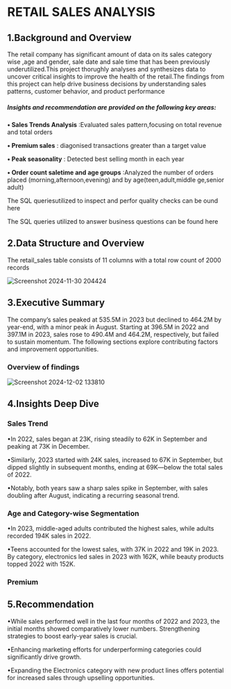 # RETAIL SALES ANALYSIS

## 1.Background and Overview


The retail company has significant amount of data on its sales category wise ,age and gender, sale date and sale time that has been previously underutilized.This project thorughly analyses and synthesizes data to uncover critical insights to improve the health of the retail.The findings from this project can help drive business decisions by understanding sales patterns, customer behavior, and product performance

##### Insights and recommendation are provided on the following key areas:

 **• Sales Trends Analysis** :Evaluated sales pattern,focusing on total revenue and total orders

**• Premium sales** : diagonised transactions greater than a target value

**• Peak seasonality** : Detected best selling month in each year

**• Order count saletime  and age groups**  :Analyzed the number of orders placed (morning,afternoon,evening) and by age(teen,adult,middle ge,senior adult)

The SQL queriesutilized to inspect and perfor quality checks can be ound here

The SQL queries utilized to answer business questions can be found here



## 2.Data Structure and Overview

The retail_sales table consists of 11 columns with a total row count of 2000 records

![Screenshot 2024-11-30 204424](https://github.com/user-attachments/assets/73374314-e2f9-468a-a93c-a6b5f3e082c5)


## 3.Executive Summary

The company’s sales peaked at 535.5M in 2023 but declined to 464.2M by year-end, with a minor peak in August. Starting at 396.5M in 2022 and 397.1M in 2023, sales rose to 490.4M and 464.2M, respectively, but failed to sustain momentum. The following sections explore contributing factors and improvement opportunities.

### Overview of findings

![Screenshot 2024-12-02 133810](https://github.com/user-attachments/assets/a67b5865-4ddd-4990-84c5-16f2a75f75e8)


## 4.Insights Deep Dive

### Sales Trend

•In 2022, sales began at 23K, rising steadily to 62K in September and peaking at 73K in December. 

•Similarly, 2023 started with 24K sales, increased to 67K in September, but dipped slightly in subsequent months, ending at 69K—below the total sales of 2022. 

•Notably, both years saw a sharp sales spike in September, with sales doubling after August, indicating a recurring seasonal trend.

### Age and Category-wise Segmentation

•In 2023, middle-aged adults contributed the highest sales, while adults recorded 194K sales in 2022.

•Teens accounted for the lowest sales, with 37K in 2022 and 19K in 2023. By category, electronics led sales in 2023 with 162K, while beauty products topped 2022 with 152K.

### Premium



## 5.Recommendation

•While sales performed well in the last four months of 2022 and 2023, the initial months showed comparatively lower numbers. Strengthening strategies to boost early-year sales is crucial.

•Enhancing marketing efforts for underperforming categories could significantly drive growth.

•Expanding the Electronics category with new product lines offers potential for increased sales through upselling opportunities.
